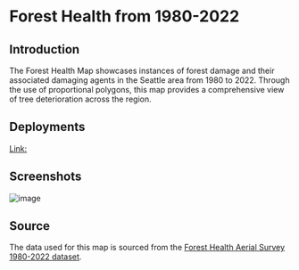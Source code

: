 # Forest Health from 1980-2022

## Introduction

The Forest Health Map showcases instances of forest damage and their associated damaging agents in the Seattle area from 1980 to 2022. Through the use of proportional polygons, this map provides a comprehensive view of tree deterioration across the region.


## Deployments

[Link: ](https://eazebra.github.io/Forest-Health/)


## Screenshots

![image](https://github.com/eazebra/Forest-Health/assets/129892934/66ab4e72-c1a1-4922-b5a3-9a4e463c7590)


## Source

The data used for this map is sourced from the [Forest Health Aerial Survey 1980-2022 dataset](https://geo.wa.gov/datasets/wadnr::forest-health-aerial-survey-1980-2022/explore?filters=eyJBR0VOVDFfREFNQUdJTkdfQUdFTlQiOlsiVGVudCBDYXRhcGlsbGFyIiwiVGVudCBjYXRlcnBpbGxhciIsIldlc3Rlcm4gcGluZSBiZWV0bGUgKGluIHBvbGUtc2l6ZWQgdHJlZXMpIiwiRmlyIGVuZ3JhdmVyIiwiRG91Z2xhcy1maXIgYmVldGxlIiwiQmVhciIsIk1vdW50YWluIHBpbmUgYmVldGxlIl19&location=47.535212%2C-122.248254%2C10.84).

